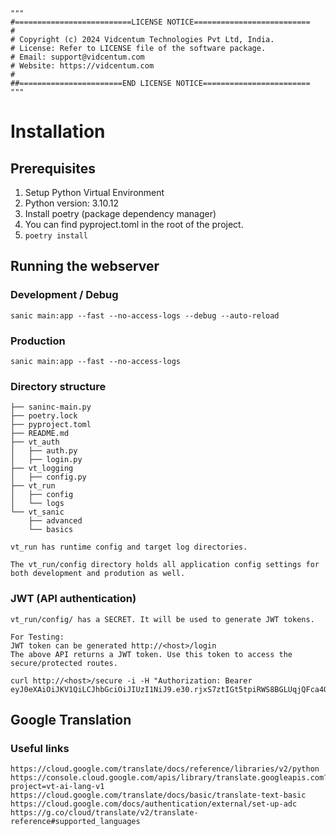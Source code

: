 ```
"""
#==========================LICENSE NOTICE==========================
#
# Copyright (c) 2024 Vidcentum Technologies Pvt Ltd, India.
# License: Refer to LICENSE file of the software package.
# Email: support@vidcentum.com
# Website: https://vidcentum.com
#
##=======================END LICENSE NOTICE========================
"""
```

# Installation

## Prerequisites

1. Setup Python Virtual Environment
2. Python version: 3.10.12
3. Install poetry (package dependency manager)
4. You can find pyproject.toml in the root of the project.
5. `poetry install`

## Running the webserver

### Development / Debug 
```
sanic main:app --fast --no-access-logs --debug --auto-reload
```

### Production
```
sanic main:app --fast --no-access-logs
```

### Directory structure

```
├── saninc-main.py
├── poetry.lock
├── pyproject.toml
├── README.md
├── vt_auth
│   ├── auth.py
│   ├── login.py
├── vt_logging
│   ├── config.py
├── vt_run
│   ├── config
│   └── logs
└── vt_sanic
    ├── advanced
    └── basics

```

```
vt_run has runtime config and target log directories.

The vt_run/config directory holds all application config settings for both development and prodution as well.
```

### JWT (API authentication)

```
vt_run/config/ has a SECRET. It will be used to generate JWT tokens.

For Testing:
JWT token can be generated http://<host>/login
The above API returns a JWT token. Use this token to access the secure/protected routes.
```

```
curl http://<host>/secure -i -H "Authorization: Bearer eyJ0eXAiOiJKV1QiLCJhbGciOiJIUzI1NiJ9.e30.rjxS7ztIGt5tpiRWS8BGLUqjQFca4QOetHcZTi061DE"
```

## Google Translation

### Useful links

```
https://cloud.google.com/translate/docs/reference/libraries/v2/python
https://console.cloud.google.com/apis/library/translate.googleapis.com?project=vt-ai-lang-v1
https://cloud.google.com/translate/docs/basic/translate-text-basic
https://cloud.google.com/docs/authentication/external/set-up-adc
https://g.co/cloud/translate/v2/translate-reference#supported_languages

```


